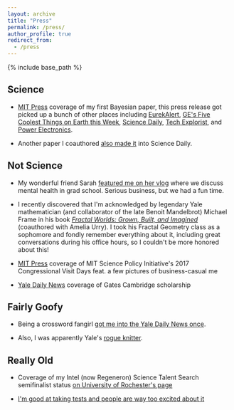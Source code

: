 ```yaml
---
layout: archive
title: "Press"
permalink: /press/
author_profile: true
redirect_from:
  - /press
---
```


{% include base_path %}

Science
-------
* [MIT Press](http://news.mit.edu/2017/new-technique-allows-rapid-screening-new-types-solar-cells-1220) coverage of my first Bayesian paper, this press release got picked up a bunch of other places including [EurekAlert](https://www.eurekalert.org/pub_releases/2017-12/miot-nta122017.php), [GE's Five Coolest Things on Earth this Week](https://www.ge.com/reports/5-coolest-things-earth-week-41/), [Science Daily](https://www.sciencedaily.com/releases/2017/12/171220131641.htm), [Tech Explorist](https://www.techexplorist.com/new-technique-allows-rapid-screening-for-new-types-of-solar-cells/9824/), and [Power Electronics](https://www.powerelectronics.com/power-management/unique-test-and-model-method-quickly-screens-new-photovoltaic-materials).

* Another paper I coauthored [also made it](https://www.sciencedaily.com/releases/2017/07/170718113713.htm) into Science Daily.

Not Science
-----------
* My wonderful friend Sarah [featured me on her vlog](https://www.youtube.com/watch?v=a8lfNXKWiME) where we discuss mental health in grad school. Serious business, but we had a fun time.

* I recently discovered that I'm acknowledged by legendary Yale mathematician (and collaborator of the late Benoit Mandelbrot) Michael Frame in his book [_Fractal Worlds: Grown, Built, and Imagined_](https://yalebooks.yale.edu/book/9780300197877/fractal-worlds) (coauthored with Amelia Urry). I took his Fractal Geometry class as a sophomore and fondly remember everything about it, including great conversations during his office hours, so I couldn't be more honored about this!

* [MIT Press](http://news.mit.edu/2017/mit-students-and-postdocs-advocate-for-science-engineering-funding-on-capitol-hill-0511) coverage of MIT Science Policy Initiative's 2017 Congressional Visit Days feat. a few pictures of business-casual me

* [Yale Daily News](https://yaledailynews.com/blog/2013/02/13/two-yalies-named-gates-scholars/) coverage of Gates Cambridge scholarship

Fairly Goofy
------------
* Being a crossword fangirl [got me into the Yale Daily News once](https://yaledailynews.com/blog/2010/04/13/shortz-puzzles-cruciverbalists/).

* Also, I was apparently Yale's [rogue knitter](https://yaledailynews.com/blog/2010/09/10/knitters-find-a-place-in-yales-social-fabric/).

Really Old
----------

* Coverage of my Intel (now Regeneron) Science Talent Search semifinalist status [on University of Rochester's page](https://www.rochester.edu/news/show.php?id=3305)

* [I'm good at taking tests and people are way too excited about it](https://www.mpnnow.com/x1191421564/Harley-student-aces-national-exam)
